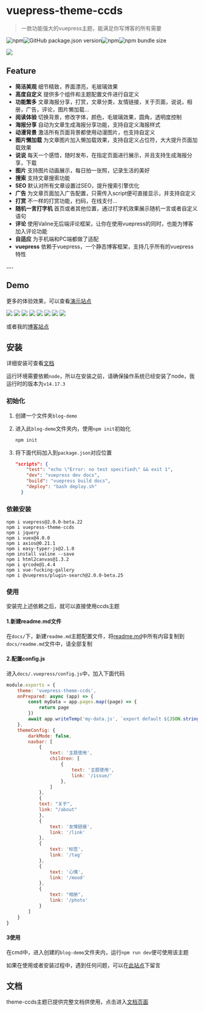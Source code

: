 # vuepress-theme-ccds

>  一款功能强大的vuepress主题，能满足你写博客的所有需要

![npm](https://img.shields.io/npm/v/vuepress-theme-ccds)![GitHub package.json version](https://img.shields.io/github/package-json/v/qsyyke/vuepress-theme-ccds)![npm](https://img.shields.io/npm/dw/vuepress-theme-ccds)![npm bundle size](https://img.shields.io/bundlephobia/min/vuepress-theme-ccds)


![](https://ooszy.cco.vin/img/theme/%E4%B8%BB%E9%A2%98.jpg)




## Feature

- **简洁美观** 细节精致，界面漂亮，毛玻璃效果
- **高度自定义** 提供多个组件和主题配置文件进行自定义
- **功能繁多** 文章海报分享，打赏，文章分类，友情链接，关于页面，说说，相册，广告，评论，图片懒加载...
- **阅读体验** 切换背景，修改字体，颜色，毛玻璃效果，圆角，透明度控制
- **海报分享** 自动为文章生成海报分享功能，支持自定义海报样式
- **动漫背景** 激活所有页面背景都使用动漫图片，也支持自定义
- **图片懒加载** 为文章图片加入懒加载效果，支持自定义占位符，大大提升页面加载效果
- **说说** 每天一个感悟，随时发布，在指定页面进行展示，并且支持生成海报分享，下载
- **图片** 支持图片动画展示，每日拍一张照，记录生活的美好
- **搜索** 支持文章搜索功能
- **SEO** 默认对所有文章设置过SEO，提升搜索引擎优化
- **广告** 为文章页面加入广告配置，只需传入script便可直接显示，并支持自定义
- **打赏** 不一样的打赏功能，扫码，在线支付...
- **随机一言打字机** 首页或者其他位置，通过打字机效果展示随机一言或者自定义语句
- **评论** 使用Valine无后端评论框架，让你在使用vuepress的同时，也能为博客加入评论功能
- **自适应** 为手机端和PC端都做了适配
- **vuepress** 依赖于vuepress，一个静态博客框架，支持几乎所有的vuepress特性

**....**



## Demo

更多的体验效果，可以查看<a href="https://theme-ccds.cco.vin/">演示站点</a>

![](https://ooszy.cco.vin/img/theme/article.jpg)
![](https://ooszy.cco.vin/img/theme/about.jpg)
![](https://ooszy.cco.vin/img/theme/comment-theme.jpg)
![](https://ooszy.cco.vin/img/theme/link.jpg)
![](https://ooszy.cco.vin/img/theme/mood.jpg)
![](https://ooszy.cco.vin/img/theme/phoone.jpg)
![](https://ooszy.cco.vin/img/theme/photo-theme.jpg)
![](https://ooszy.cco.vin/img/theme/tag.jpg)


或者我的<a href="https://blog.cco.vin">博客站点</a>



## 安装

详细安装可查看<a href="https://theme-ccds.cco.vin/home/#%E5%AE%89%E8%A3%85-1">文档</a>



运行环境需要依赖`node`，所以在安装之前，请确保操作系统已经安装了node，我运行时的版本为`v14.17.3`

### 初始化

1. 创建一个文件夹`blog-demo`

2. 进入此`blog-demo`文件夹内，使用`npm init`初始化

    ```sh
    npm init
    ```

3. 将下面代码加入到`package.json`对应位置

    ```json
    "scripts": {
        "test": "echo \"Error: no test specified\" && exit 1",
        "dev": "vuepress dev docs",
        "build": "vuepress build docs",
        "deploy": "bash deploy.sh"
      }
    ```

### 依赖安装



```shell
npm i vuepress@2.0.0-beta.22
npm i vuepress-theme-ccds
npm i jquery
npm i vuex@4.0.0
npm i axios@0.21.1
npm i easy-typer-js@2.1.0
npm install valine --save
npm i html2canvas@1.3.2
npm i qrcode@1.4.4
npm i vue-fucking-gallery
npm i @vuepress/plugin-search@2.0.0-beta.25
```



### 使用


安装完上述依赖之后，就可以直接使用ccds主题

#### 1.新建readme.md文件

在`docs/`下，新建`readme.md`主题配置文件，将<a href="https://github.com/qsyyke/vuepress-theme-ccds/blob/v1.2.0/docs/README.md">readme.md</a>中所有内容复制到`docs/readme.md`文件中，请全部复制

#### 2.配置config.js

进入`docs/.vuepress/config.js`中，加入下面代码

```js
module.exports = {
    theme: 'vuepress-theme-ccds',
    onPrepared: async (app) => {
        const myData = app.pages.map((page) => {
            return page
        })
        await app.writeTemp('my-data.js', `export default ${JSON.stringify(myData)}`)
    },
    themeConfig: {
        darkMode: false,
        navbar: [
            {
                text: '主题使用',
                children: [
                    {
                        text: '主题使用',
                        link: '/issue/'
                    },
                ]
            },
            {
            text: "关于",
            link: "/about"
            },
            {
                text: '友情链接',
                link: '/link'
            },
            {
                text: '标签',
                link: '/tag'
            },
            {
                text: '心情',
                link: '/mood'
            },
            {
                text: "相册",
                link: '/photo'
            }
        ]
    }
}
```



#### 3使用

在cmd中，进入创建的`blog-demo`文件夹内，运行`npm run dev`便可使用该主题

如果在使用或者安装过程中，遇到任何问题，可以在<a href="https://theme-ccds.cco.vin/about">此站点</a>下留言



## 文档

theme-ccds主题已提供完整文档供使用，点击进入<a href="https://theme-ccds.cco.vin/home/#%E4%BB%8B%E7%BB%8D">文档页面</a>


